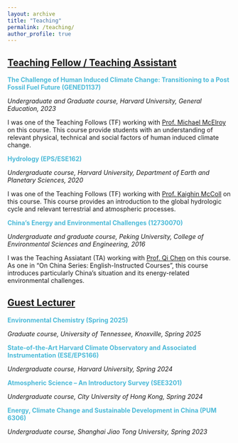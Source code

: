```yaml
---
layout: archive
title: "Teaching"
permalink: /teaching/
author_profile: true
---
```


<!--{% if author.googlescholar %}
  You can also find my articles on <u><a href="{{author.googlescholar}}">my Google Scholar profile</a>.</u>
{% endif %}

{% include base_path %}

{% for post in site.publications reversed %}
  {% include archive-single.html %}
{% endfor %}
-->

<!--- \* denotes equally contributing authors -->


## **<ins>Teaching Fellow / Teaching Assistant</ins>**

<span style="color: #4bbad8">**The Challenge of Human Induced Climate Change: Transitioning to a Post Fossil Fuel Future (GENED1137)**<span style="color: #4bbad8">

*Undergraduate and Graduate course, Harvard University, General Education, 2023*

I was one of the Teaching Follows (TF) working with [Prof. Michael McElroy](https://scholar.harvard.edu/mbm) on this course. This course provide students with an understanding of relevant physical, technical and social factors of human induced climate change.

<span style="color: #4bbad8">**Hydrology (EPS/ESE162)**<span style="color: #4bbad8">

*Undergraduate course, Harvard University, Department of Earth and Planetary Sciences, 2020*

I was one of the Teaching Follows (TF) working with [Prof. Kaighin McColl](https://www.kaighin.org/) on this course. This course provides an introduction to the global hydrologic cycle and relevant terrestrial and atmospheric processes.

<span style="color: #4bbad8">**China’s Energy and Environmental Challenges (12730070)**<span style="color: #4bbad8">

*Undergraduate and graduate course, Peking University, College of Environmental Sciences and Engineering, 2016*

I was the Teaching Assiatant (TA) working with [Prof. Qi Chen](https://scholar.google.com/citations?user=QgN0jXcAAAAJ&hl=en) on this course. As one in “On China Series: English-Instructed Courses”, this course introduces particularly China’s situation and its energy-related environmental challenges.

## **<ins>Guest Lecturer</ins>**

<span style="color: #4bbad8">**Environmental Chemistry (Spring 2025)**<span style="color: #4bbad8">

*Graduate course, University of Tennessee, Knoxville, Spring 2025*

<span style="color: #4bbad8">**State-of-the-Art Harvard Climate Observatory and Associated Instrumentation (ESE/EPS166)**<span style="color: #4bbad8">

*Undergraduate course, Harvard University, Spring 2024*

<span style="color: #4bbad8">**Atmospheric Science – An Introductory Survey (SEE3201)**<span style="color: #4bbad8"> 

*Undergraduate course, City University of Hong Kong, Spring 2024*

<span style="color: #4bbad8">**Energy, Climate Change and Sustainable Development in China (PUM 6306)**<span style="color: #4bbad8"> 

*Undergraduate course, Shanghai Jiao Tong University, Spring 2023*


